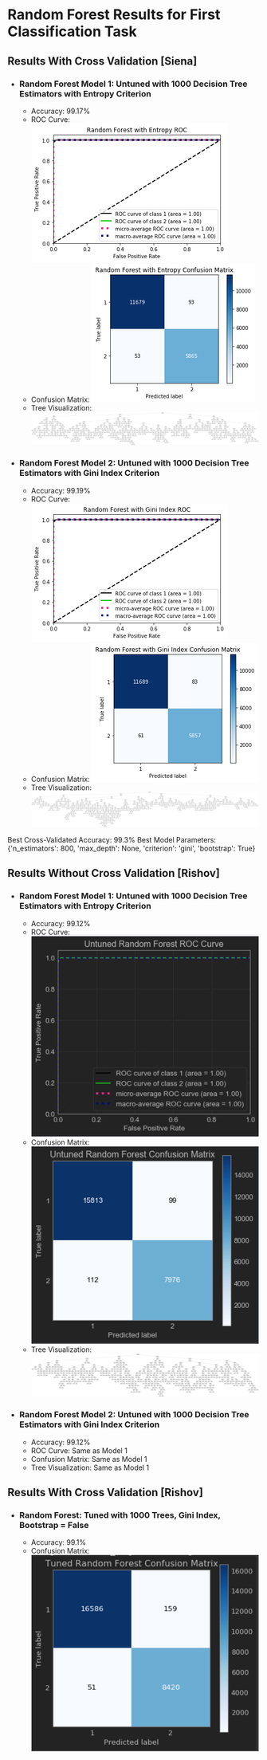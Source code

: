 # Random Forest Results for First Classification Task

## Results With Cross Validation [Siena] 

- ### Random Forest Model 1: Untuned with 1000 Decision Tree Estimators with Entropy Criterion
  - Accuracy: 99.17%
  - ROC Curve: ![](../../../../images/random-forest/rf_entropy_ROC.png)
  - Confusion Matrix: ![](../../../../images/random-forest/rf_entropy_matrix.png)
  - Tree Visualization: ![](../../../../images/random-forest/random-forest-estimator-entropy.png)     

- ### Random Forest Model 2: Untuned with 1000 Decision Tree Estimators with Gini Index Criterion
  - Accuracy: 99.19%
  - ROC Curve: ![](../../../../images/random-forest/rf_Gini_ROC.png)
  - Confusion Matrix: ![](../../../../images/random-forest/rf_gini_matrix.png)
  - Tree Visualization: ![](../../../../images/random-forest/random-forest-estimator-gini.png)

Best Cross-Validated Accuracy: 99.3%
Best Model Parameters: {'n_estimators': 800, 'max_depth': None, 'criterion': 'gini', 'bootstrap': True}

## Results Without Cross Validation [Rishov]

- ### Random Forest Model 1: Untuned with 1000 Decision Tree Estimators with Entropy Criterion
  - Accuracy: 99.12%
  - ROC Curve: ![](../../../../images/random-forest/untuned-rf-roc-curve.png)
  - Confusion Matrix: ![](../../../../images/random-forest/untuned-rf-confusion-matrix.png)
  - Tree Visualization: ![](../../../../images/random-forest/untuned-random-forest-estimator.png)   

- ### Random Forest Model 2: Untuned with 1000 Decision Tree Estimators with Gini Index Criterion
  - Accuracy: 99.12%
  - ROC Curve: Same as Model 1
  - Confusion Matrix: Same as Model 1
  - Tree Visualization: Same as Model 1

## Results With Cross Validation [Rishov]

- ### Random Forest: Tuned with 1000 Trees, Gini Index, Bootstrap = False
  - Accuracy: 99.1%
  - Confusion Matrix: ![](../../../../images/random-forest/intrasub-backup-confusion-matrix.png)
